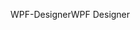 <span data-ttu-id="896c5-101">WPF-Designer</span><span class="sxs-lookup"><span data-stu-id="896c5-101">WPF Designer</span></span>